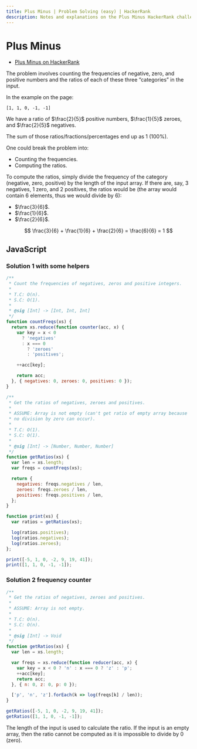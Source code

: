 ```yaml
---
title: Plus Minus | Problem Solving (easy) | HackerRank
description: Notes and explanations on the Plus Minus HackerRank challenge.
---
```


# Plus Minus

- [Plus Minus on HackerRank](https://www.hackerrank.com/challenges/plus-minus/)


The problem involves counting the frequencies of negative, zero, and positive numbers and the ratios of each of these three “categories” in the input.

In the example on the page:

```text
[1, 1, 0, -1, -1]
```

We have a ratio of $\frac{2}{5}$ positive numbers, $\frac{1}{5}$ zeroes, and $\frac{2}{5}$ negatives.

The sum of those ratios/fractions/percentages end up as 1 (100%).

One could break the problem into:

- Counting the frequencies.
- Computing the ratios.

To compute the ratios, simply divide the frequency of the category (negative, zero, positive) by the length of the input array.
If there are, say, 3 negatives, 1 zero, and 2 positives, the ratios would be (the array would contain 6 elements, thus we would divide by 6):

- $\frac{3}{6}$.
- $\frac{1}{6}$.
- $\frac{2}{6}$.

$$
\frac{3}{6} + \frac{1}{6} + \frac{2}{6} = \frac{6}{6} = 1
$$

## JavaScript

### Solution 1 with some helpers

```javascript
/**
 * Count the frequencies of negatives, zeros and positive integers.
 *
 * T.C: O(n).
 * S.C: O(1).
 *
 * @sig [Int] -> [Int, Int, Int]
 */
function countFreqs(xs) {
  return xs.reduce(function counter(acc, x) {
    var key = x < 0
      ? 'negatives'
      : x === 0
        ? 'zeroes'
        : 'positives';

    ++acc[key];

    return acc;
  }, { negatives: 0, zeroes: 0, positives: 0 });
}

/**
 * Get the ratios of negatives, zeroes and positives.
 *
 * ASSUME: Array is not empty (can't get ratio of empty array because
 * no division by zero can occur).
 *
 * T.C: O(1).
 * S.C: O(1).
 *
 * @sig [Int] -> [Number, Number, Number]
 */
function getRatios(xs) {
  var len = xs.length;
  var freqs = countFreqs(xs);

  return {
    negatives: freqs.negatives / len,
    zeroes: freqs.zeroes / len,
    positives: freqs.positives / len,
  };
}

function print(xs) {
  var ratios = getRatios(xs);

  log(ratios.positives);
  log(ratios.negatives);
  log(ratios.zeroes);
};

print([-5, 1, 0, -2, 9, 19, 41]);
print([1, 1, 0, -1, -1]);
```

### Solution 2 frequency counter

```javascript
/**
 * Get the ratios of negatives, zeroes and positives.
 *
 * ASSUME: Array is not empty.
 *
 * T.C: O(n).
 * S.C: O(n).
 *
 * @sig [Int] -> Void
 */
function getRatios(xs) {
  var len = xs.length;

  var freqs = xs.reduce(function reducer(acc, x) {
    var key = x < 0 ? 'n' : x === 0 ? 'z' : 'p';
    ++acc[key];
    return acc;
  }, { n: 0, z: 0, p: 0 });

  ['p', 'n', 'z'].forEach(k => log(freqs[k] / len));
}

getRatios([-5, 1, 0, -2, 9, 19, 41]);
getRatios([1, 1, 0, -1, -1]);
```

The length of the input is used to calculate the ratio.
If the input is an empty array, then the ratio cannot be computed as it is impossible to divide by 0 (zero).
